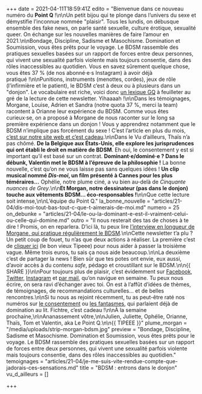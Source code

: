 +++
date = 2021-04-11T18:59:41Z
edito = "Bienvenue dans ce nouveau numéro du **Point Q** !\n\nUn petit bijou qui te plonge dans l’univers du sexe et démystifie l’inconnue nommée \"plaisir\". Tous les lundis, on débusque ensemble des fake news, on parle santé sexuelle, culture érotique, sexualité queer. On échange sur les nouvelles manières de faire l’amour en 2021.\n\nBondage, Discipline, Sadisme et Masochisme. Domination et Soumission, vous êtes prêts pour le voyage. Le BDSM rassemble des pratiques sexuelles basées sur un rapport de forces entre deux personnes, qui vivent une sexualité parfois violente mais toujours consentie, dans des rôles inaccessibles au quotidien. Vous en savez sûrement quelque chose, vous êtes 37&nbsp;% (de nos abonné·e·s Instagram) à avoir déjà pratiqué&nbsp;!\n\nPunitions, instruments (menottes, cordes), jeux de rôle (l’infirmière et le patient), le BDSM c’est à deux ou à plusieurs dans un \"donjon\". Le vocabulaire est riche, voici donc [un lexique GQ](https://www.gqmagazine.fr/sexe/action/articles/le-petit-guide-du-debutant-en-sadomasochisme/57300) à feuilleter au gré de la lecture de cette newsletter. Yihaaaah&nbsp;!\n\nDans les témoignages, Morgane, Louise, Adrien et Sandra (notre quota 37&nbsp;%, merci la team) racontent à Orianne leur expérience du BDSM. Comme vous êtes curieux·se, on a proposé à Morgane de nous raconter sur le long sa première expérience dans un donjon&nbsp;! Vous y apprendrez notamment que le BDSM n’implique pas forcément du sexe&nbsp;! C’est l’article en plus du mois, [c’est sur notre site web et c’est cadeau](https://lepointq.com/en-plus/morgane-raconte-sa-premiere-soiree-bdsm/).\n\nDans le Vu d’ailleurs, Thaïs n’a pas chômé. **De la Belgique aux États-Unis, elle explore les jurisprudences qui ont établi le droit en matière de BDSM**. Eh oui, le consentement y est si important qu’il est basé sur un contrat. **Dominant·e/dominé·e&nbsp;? Dans le débunk, Valentin met le BDSM à l’épreuve de la philosophie&nbsp;!** La bonne nouvelle, c’est qu’on ne vous laisse pas sans quelques idées&nbsp;! **Un clip musical nommé _Dis-moi_, un film présenté à Cannes pour les plus téméraires...** Ophélie, notre plume ciné, a vu bien au-delà de _Cinquante nuances de Grey_.\n\n**Et Morgan, notre dessinateur (pas dans le donjon) touche aux vêtements BDSM... éco-responsables&nbsp;!**\n\nQue cette lecture soit intense,\n\nL’équipe du Point Q."
la_bonne_nouvelle = "articles/21-04/dis-moi-tout-bas-tout-c-que-t-aimerais-de-moi.md"
numero = 25
on_debunke = "articles/21-04/le-ou-la-dominant-e-est-il-vraiment-celui-ou-celle-qui-domine.md"
outro = "Il nous resterait des tas de choses à te dire&nbsp;! Promis, on en reparlera. D’ici là, tu peux lire [l’interview en longueur de Morgane, qui pratique régulièrement le BDSM](https://lepointq.com/en-plus/morgane-raconte-sa-premiere-soiree-bdsm/).\n\nCette newsletter t’a plu&nbsp;? Un petit coup de fouet, tu n’as que deux actions à réaliser. La première c’est de [cliquer ici](https://fr.tipeee.com/le-point-q) (le bon vieux Tipeee) pour nous aider à passer la troisième vague. Même trois euros, tu sais ça nous aide beaucoup.\n\nLa deuxième c’est de partager la news&nbsp;! Bien sûr que tes potes ont envie, eux aussi, d’avoir accès à du contenu _safe_, pédago et croustillant sur le BDSM.\n\n{{ SHARE }}\n\nPour toujours plus de plaisir, c’est évidemment sur [Facebook](https://www.facebook.com/lepointq.news), [Twitter,](https://twitter.com/LePointQ) [Instagram](https://www.instagram.com/lepoint.q/) et [par mail](mailto:contact@lepointq.com), qu’on navigue en semaine. Tu peux nous écrire, on sera ravi d’échanger avec toi. On est à l’affût d’idées de thèmes, de témoignages, de recommandations culturelles... et de belles rencontres.\n\nSi tu nous as rejoint récemment, tu as peut-être raté nos numéros sur [le consentement](https://lepointq.com/newsletters/je-consens-tu-consens-nous-consentons/) ou [les fantasmes](https://lepointq.com/newsletters/au-bout-de-nos-reves/), qui parlaient déjà de domination au lit. Fichtre, c’est cadeau&nbsp;!\n\nÀ la semaine prochaine,\n\nAnanassement vôtre,\n\nJulien, Juliette, Ophélie, Orianne, Thaïs, Tom et Valentin, aka Le Point Q.\n\n{{ TIPEEE }}"
plume_morgan = "/media/uploads/strip-morgan-bdsm.jpg"
preview = "Bondage, Discipline, Sadisme et Masochisme. Domination et Soumission, vous êtes prêts pour le voyage. Le BDSM rassemble des pratiques sexuelles basées sur un rapport de forces entre deux personnes, qui vivent une sexualité parfois violente mais toujours consentie, dans des rôles inaccessibles au quotidien."
temoignages = "articles/21-04/je-me-suis-vite-rendue-compte-que-jadorais-ces-sensations.md"
title = "BDSM&nbsp;: entrons dans le donjon"
vu_d_ailleurs = []

+++
